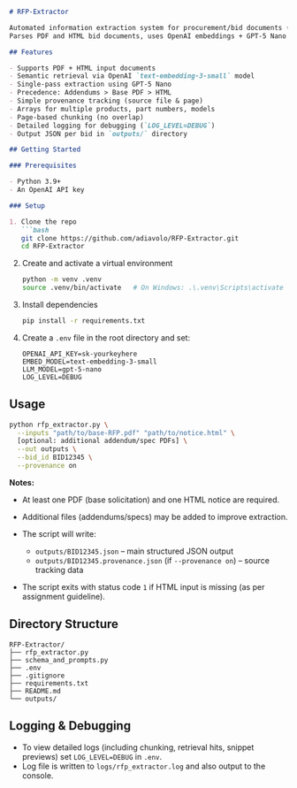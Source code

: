 
````markdown
# RFP-Extractor

Automated information extraction system for procurement/bid documents (RFPs).  
Parses PDF and HTML bid documents, uses OpenAI embeddings + GPT-5 Nano to extract structured information into JSON format with provenance tracking and precedence rules.

## Features

- Supports PDF + HTML input documents  
- Semantic retrieval via OpenAI `text-embedding-3-small` model  
- Single-pass extraction using GPT-5 Nano  
- Precedence: Addendums > Base PDF > HTML  
- Simple provenance tracking (source file & page)  
- Arrays for multiple products, part numbers, models  
- Page-based chunking (no overlap)  
- Detailed logging for debugging (`LOG_LEVEL=DEBUG`)  
- Output JSON per bid in `outputs/` directory

## Getting Started

### Prerequisites

- Python 3.9+  
- An OpenAI API key  

### Setup

1. Clone the repo  
   ```bash
   git clone https://github.com/adiavolo/RFP-Extractor.git
   cd RFP-Extractor
````

2. Create and activate a virtual environment

   ```bash
   python -m venv .venv
   source .venv/bin/activate   # On Windows: .\.venv\Scripts\activate
   ```

3. Install dependencies

   ```bash
   pip install -r requirements.txt
   ```

4. Create a `.env` file in the root directory and set:

   ```env
   OPENAI_API_KEY=sk-yourkeyhere
   EMBED_MODEL=text-embedding-3-small
   LLM_MODEL=gpt-5-nano
   LOG_LEVEL=DEBUG
   ```

## Usage

```bash
python rfp_extractor.py \
  --inputs "path/to/base-RFP.pdf" "path/to/notice.html" \
  [optional: additional addendum/spec PDFs] \
  --out outputs \
  --bid_id BID12345 \
  --provenance on
```

**Notes:**

* At least one PDF (base solicitation) and one HTML notice are required.
* Additional files (addendums/specs) may be added to improve extraction.
* The script will write:

  * `outputs/BID12345.json` – main structured JSON output
  * `outputs/BID12345.provenance.json` (if `--provenance on`) – source tracking data
* The script exits with status code `1` if HTML input is missing (as per assignment guideline).

## Directory Structure

```
RFP-Extractor/
├── rfp_extractor.py
├── schema_and_prompts.py
├── .env
├── .gitignore
├── requirements.txt
├── README.md
└── outputs/
```

## Logging & Debugging

* To view detailed logs (including chunking, retrieval hits, snippet previews) set `LOG_LEVEL=DEBUG` in `.env`.
* Log file is written to `logs/rfp_extractor.log` and also output to the console.

